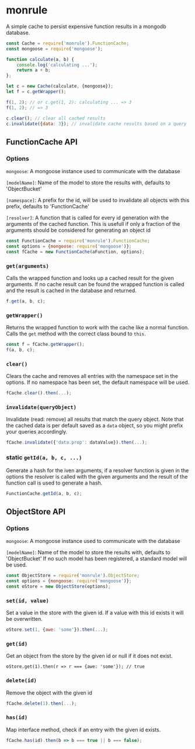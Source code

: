 # monrule
A simple cache to persist expensive function results in a mongodb database.

```js
const Cache = require('monrule').FunctionCache;
const mongoose = require('mongoose');

function calculate(a, b) {
	console.log('calculating ...');
	return a + b;
};

let c = new Cache(calculate, {mongoose});
let f = c.getWrapper();

f(1, 2); // or c.get(1, 2): calculating ... => 3
f(1, 2); // => 3

c.clear(); // clear all cached results
c.invalidate({data: 3}); // invalidate cache results based on a query
```

## FunctionCache API

### Options

`mongoose`: A mongoose instance used to communicate with the database

`[modelName]`: Name of the model to store the results with, defaults to 'ObjectBucket'

`[namespace]`: A prefix for the id, will be used to invalidate all objects with this prefix, defaults to 'FunctionCache'

`[resolver]`: A function that is called for every id generation with the arguments of the cached function. This is
usefull if only a fraction of the arguments should be considered for generating an object id

```js
const FunctionCache = require('monrule').FunctionCache;
const options = {mongoose: require('mongoose')};
const fCache = new FunctionCache(aFunction, options);
```

### `get(arguments)`
Calls the wrapped function and looks up a cached result for the given arguments. If no cache result can be found the
wrapped function is called and the result is cached in the database and returned.
```js
f.get(a, b, c);
```

### `getWrapper()`
Returns the wrapped function to work with the cache like a normal function. Calls the `get` method with the correct
class bound to `this`.
```js
const f = fCache.getWrapper();
f(a, b, c);
```

### `clear()`
Clears the cache and removes all entries with the namespace set in the options. If no namespace has been
set, the default namespace will be used.
```js
fCache.clear().then(...);
```

### `invalidate(queryObject)`
Invalidate (read: remove) all results that match the query object. Note that the cached data is per default saved as
a `data` object, so you might prefix your queries accordingly.
```js
fCache.invalidate({'data.prop': dataValue}).then(...);
```

### static `getId(a, b, c, ...)`
Generate a hash for the iven arguments, if a resolver function is given in the options the resolver is called
with the given arguments and the result of the function call is used to generate a hash.
```js
FunctionCache.getId(a, b, c);
```

## ObjectStore API

### Options

`mongoose`: A mongoose instance used to communicate with the database

`[modelName]`: Name of the model to store the results with, defaults to 'ObjectBucket'
If no such model has been registered, a standard model will be used.

```js
const ObjectStore = require('monrule').ObjectStore;
const options = {mongoose: require('mongoose')};
const oStore = new ObjectStore(options);
```

### `set(id, value)`
Set a value in the store with the given id. If a value with this id exists it will be overwritten.
```js
oStore.set(1, {awe: 'some'}).then(...);
```

### `get(id)`
Get an object from the store by the given id or null if it does not exist.
```
oStore.get(1).then(r => r === {awe: 'some'}); // true
```

### `delete(id)`
Remove the object with the given id
```js
fCache.delete(1).then(...);
```

### `has(id)`
Map interface method, check if an entry with the given id exists.
```js
fCache.has(id).then(b => b === true || b === false);
```